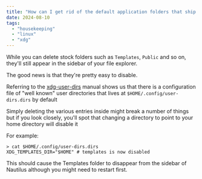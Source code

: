 ```yaml
---
title: "How can I get rid of the default application folders that ship with my Linux distro?"
date: 2024-08-10
tags:
  - "housekeeping"
  - "linux"
  - "xdg"
---
```


While you can delete stock folders such as `Templates`, `Public` and so on, they'll still appear in the sidebar of your file explorer.

The good news is that they're pretty easy to disable.

Referring to the [xdg-user-dirs](https://freedesktop.org/wiki/Software/xdg-user-dirs/#settings) manual shows us that there is a configuration file of "well known" user directories that lives at `$HOME/.config/user-dirs.dirs` by default

Simply deleting the various entries inside might break a number of things but if you look closely, you'll spot that changing a directory to point to your home directory will disable it

For example:

```shell
> cat $HOME/.config/user-dirs.dirs
XDG_TEMPLATES_DIR="$HOME" # templates is now disabled
```

This should cause the Templates folder to disappear from the sidebar of Nautilus although you might need to restart first.
